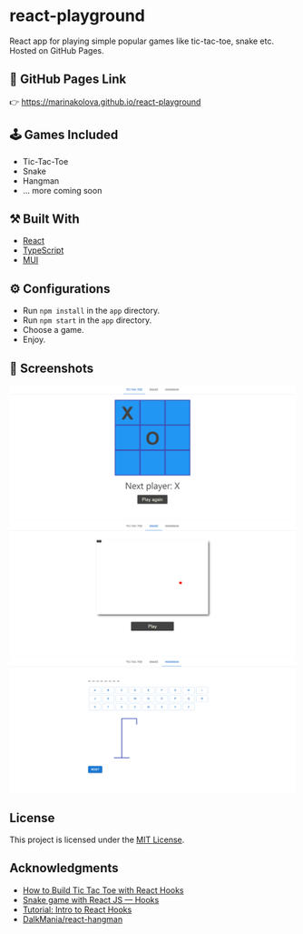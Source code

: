 # react-playground
React app for playing simple popular games like tic-tac-toe, snake etc. Hosted on GitHub Pages.

## :link: GitHub Pages Link
:point_right:  https://marinakolova.github.io/react-playground

## :joystick: Games Included
- Tic-Tac-Toe
- Snake
- Hangman
- ... more coming soon

## :hammer_and_pick: Built With
- [React](https://reactjs.org/) 
- [TypeScript](https://www.typescriptlang.org/)
- [MUI](https://mui.com/)

## :gear: Configurations
- Run `npm install` in the `app` directory.
- Run `npm start` in the `app` directory.
- Choose a game.
- Enjoy.

## :eyes: Screenshots
![screenshot1](https://github.com/marinakolova/react-playground/blob/main/screenshot1.png)
![screenshot2](https://github.com/marinakolova/react-playground/blob/main/screenshot2.png)
![screenshot3](https://github.com/marinakolova/react-playground/blob/main/screenshot3.png)

## License
This project is licensed under the [MIT License](LICENSE).

## Acknowledgments
- [How to Build Tic Tac Toe with React Hooks](https://medium.com/@shifrb/how-to-build-tic-tac-toe-with-react-hooks-ca37f6040022)
- [Snake game with React JS — Hooks](https://medium.com/edonec/snake-game-with-react-js-hooks-600a742e70b7)
- [Tutorial: Intro to React Hooks](https://medium.com/nerd-for-tech/tutorial-intro-to-react-hooks-417e4ea3ff33)
- [DalkMania/react-hangman](https://github.com/DalkMania/react-hangman)
